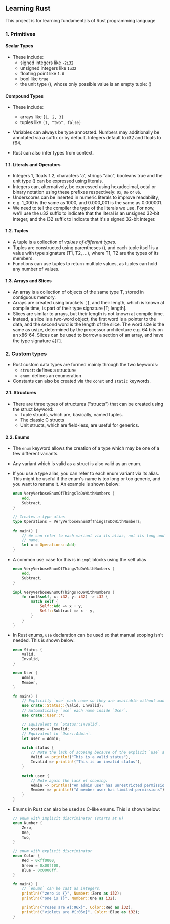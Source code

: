 ## Learning Rust

This project is for learning fundamentals of Rust programming language

### 1. Primitives

#### Scalar Types

- These include:
    - signed integers like `-2i32`
    - unsigned integers like `1u32`
    - floating point like `1.0`
    - bool like `true`
    - the unit type (), whose only possible value is an empty tuple: ()

#### Compound Types

- These include:
    - arrays like `[1, 2, 3]`
    - tuples like `(1, "two", false)`

- Variables can always be type annotated. Numbers may additionally be annotated via a suffix or by default. Integers
  default to i32 and floats to f64.
- Rust can also infer types from context.

#### 1.1. Literals and Operators

- Integers 1, floats 1.2, characters 'a', strings "abc", booleans true and the unit type () can be expressed using
  literals.
- Integers can, alternatively, be expressed using hexadecimal, octal or binary notation using these prefixes
  respectively:
  `0x`, `0o` or `0b`.
- Underscores can be inserted in numeric literals to improve readability,
- e.g. 1_000 is the same as 1000, and 0.000_001 is the same as 0.000001.
- We need to tell the compiler the type of the literals we use. For now, we'll use the u32 suffix to indicate that the
  literal is an unsigned 32-bit integer, and the i32 suffix to indicate that it's a signed 32-bit integer.

#### 1.2. Tuples

- A tuple is a collection of _values of different types_.
- Tuples are constructed using parentheses (), and each tuple itself is a value with type signature (T1, T2, ...), where
  T1, T2 are the types of its members.
- Functions can use tuples to return multiple values, as tuples can hold any number of values.

#### 1.3. Arrays and Slices

- An array is a collection of objects of the same type T, stored in contiguous memory.
- Arrays are created using brackets `[]`, and their length, which is known at compile time, is part of their type
  signature [T; length].
- Slices are similar to arrays, but their length is not known at compile time.
- Instead, a slice is a two-word object, the first word is a pointer to the data, and the second word is the length of
  the slice. The word size is the same as usize,
  determined by the processor architecture e.g. 64 bits on an x86-64. Slices can be used to borrow a section of an
  array, and have the type signature `&[T]`.

### 2. Custom types

- Rust custom data types are formed mainly through the two keywords:
    - `struct`: defines a structure
    - `enum`: defines an enumeration
- Constants can also be created via the `const` and `static` keywords.

#### 2.1. Structures

- There are three types of structures ("structs") that can be created using the struct keyword:
    - Tuple structs, which are, basically, named tuples.
    - The classic C structs
    - Unit structs, which are field-less, are useful for generics.

#### 2.2. Enums

- The `enum` keyword allows the creation of a type which may be one of a few different variants.
- Any variant which is valid as a struct is also valid as an enum.
- If you use a type alias, you can refer to each enum variant via its alias. This might be useful if the enum's name is
  too long or too generic, and you want to rename it. An example is shown below:

  ```rust
  enum VeryVerboseEnumOfThingsToDoWithNumbers {
      Add,
      Subtract,
  }
  
  // Creates a type alias
  type Operations = VeryVerboseEnumOfThingsToDoWithNumbers;
  
  fn main() {
      // We can refer to each variant via its alias, not its long and inconvenient
      // name.
      let x = Operations::Add;
  }
  ```

- A common use case for this is in `impl` blocks using the self alias

  ```rust
  enum VeryVerboseEnumOfThingsToDoWithNumbers {
      Add,
      Subtract,
  }
  
  impl VeryVerboseEnumOfThingsToDoWithNumbers {
      fn run(&self, x: i32, y: i32) -> i32 {
          match self {
              Self::Add => x + y,
              Self::Subtract => x - y,
          }
      }
  }
  ```

- In Rust enums, `use` declaration can be used so that manual scoping isn't needed. This is shown below:

  ```rust
  enum Status {
      Valid,
      Invalid,
  }
  
  enum User {
      Admin,
      Member,
  }
  
  fn main() {
      // Explicitly `use` each name so they are available without manual scoping.
      use crate::Status::{Valid, Invalid};
      // Automatically `use` each name inside `User`.
      use crate::User::*;
  
      // Equivalent to `Status::Invalid`.
      let status = Invalid;
      // Equivalent to `User::Admin`.
      let user = Admin;
  
      match status {
          // Note the lack of scoping because of the explicit `use` above.
          Valid => println!("This is a valid status"),
          Invalid => println!("This is an invalid status"),
      }
  
      match user {
          // Note again the lack of scoping.
          Admin => println!("An admin user has unrestricted permission"),
          Member => println!("A member user has limited permissions"),
      }
  }
  ```

- Enums in Rust can also be used as C-like enums. This is shown below:

  ```rust
  // enum with implicit discriminator (starts at 0)
  enum Number {
      Zero,
      One,
      Two,
  }
  
  // enum with explicit discriminator
  enum Color {
      Red = 0xff0000,
      Green = 0x00ff00,
      Blue = 0x0000ff,
  }
  
  fn main() {
      // `enums` can be cast as integers.
      println!("zero is {}", Number::Zero as i32);
      println!("one is {}", Number::One as i32);
  
      println!("roses are #{:06x}", Color::Red as i32);
      println!("violets are #{:06x}", Color::Blue as i32);
  }
  ```
